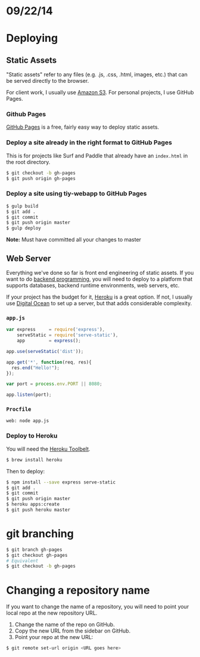 # 09/22/14

# Deploying
## Static Assets

"Static assets" refer to any files (e.g. .js, .css, .html, images, etc.) that can be served directly to the browser.

For client work, I usually use [Amazon S3](http://aws.amazon.com/s3/). For personal projects, I use GitHub Pages.

### Github Pages
[GitHub Pages](https://pages.github.com/) is a free, fairly easy way to deploy static assets.


### Deploy a site already in the right format to GitHub Pages

This is for projects like Surf and Paddle that already have an `index.html` in the root directory.

```sh
$ git checkout -b gh-pages
$ git push origin gh-pages
```

### Deploy a site using tiy-webapp to GitHub Pages

```sh
$ gulp build
$ git add .
$ git commit
$ git push origin master
$ gulp deploy
```

**Note:** Must have committed all your changes to master

## Web Server
Everything we've done so far is front end engineering of static assets. If you want to do [backend programming](http://skillcrush.com/2012/10/26/backend-programming-from-ruby-to-node-js/), you will need to deploy to a platform that supports databases, backend runtime environments, web servers, etc.

If your project has the budget for it, [Heroku](http://heroku.com) is a great option. If not, I usually use [Digital Ocean](http://digitalocean.com) to set up a server, but that adds considerable complexity.

### `app.js`
```js
var express     = require('express'),
    serveStatic = require('serve-static'),
    app         = express();

app.use(serveStatic('dist'));

app.get('*', function(req, res){
  res.end("Hello!");
});

var port = process.env.PORT || 8080;

app.listen(port);
```

### `Procfile`
```
web: node app.js
```

### Deploy to Heroku
You will need the [Heroku Toolbelt](https://toolbelt.heroku.com/).

```sh
$ brew install heroku
```

Then to deploy:

```sh
$ npm install --save express serve-static
$ git add .
$ git commit
$ git push origin master
$ heroku apps:create
$ git push heroku master
```

# git branching

```sh
$ git branch gh-pages
$ git checkout gh-pages
# Equivalent
$ git checkout -b gh-pages
```

# Changing a repository name
If you want to change the name of a repository, you will need to point your local repo at the new repository URL.

1. Change the name of the repo on GitHub.
2. Copy the new URL from the sidebar on GitHub.
3. Point your repo at the new URL:

```sh
$ git remote set-url origin <URL goes here>
```
